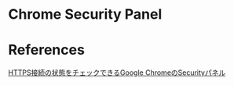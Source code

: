Chrome Security Panel
=====================



# References

[HTTPS接続の状態をチェックできるGoogle ChromeのSecurityパネル](https://www.suzukikenichi.com/blog/security-panel-in-chrome-devtools/)
